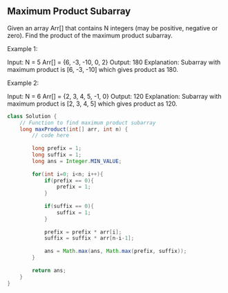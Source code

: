 ## Maximum Product Subarray

Given an array Arr[] that contains N integers (may be positive, negative or zero). Find the product of the maximum product subarray.

Example 1:

Input:
N = 5
Arr[] = {6, -3, -10, 0, 2}
Output: 180
Explanation: Subarray with maximum product
is [6, -3, -10] which gives product as 180.


Example 2:

Input:
N = 6
Arr[] = {2, 3, 4, 5, -1, 0}
Output: 120
Explanation: Subarray with maximum product
is [2, 3, 4, 5] which gives product as 120.

```java
class Solution {
    // Function to find maximum product subarray
    long maxProduct(int[] arr, int n) {
        // code here
        
        long prefix = 1;
        long suffix = 1;
        long ans = Integer.MIN_VALUE;
        
        for(int i=0; i<n; i++){
            if(prefix == 0){
                prefix = 1;
            }
            
            if(suffix == 0){
                suffix = 1;
            }
            
            prefix = prefix * arr[i];
            suffix = suffix * arr[n-i-1];
            
            ans = Math.max(ans, Math.max(prefix, suffix));
        }
        
        return ans;
    }
}
